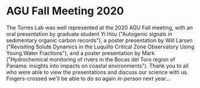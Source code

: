 # AGU Fall Meeting 2020

The Torres Lab was well represented at the 2020 AGU Fall meeting, with an oral presentation by graduate student Yi Hou ("Autogenic signals in sedimentary organic carbon records"), a poster presentation by Will Larsen ("Revisiting Solute Dynamics in the Luquillo Critical Zone Observatory Using Young Water Fractions"), and a poster presentation by Mark ("Hydrochemical monitoring of rivers in the Bocas del Toro region of Panama: insights into impacts on coastal environments"). Thank you to all who were able to view the presentations and discuss our science with us. Fingers-crossed we'll be able to do so again *in-person* next year...  

 
